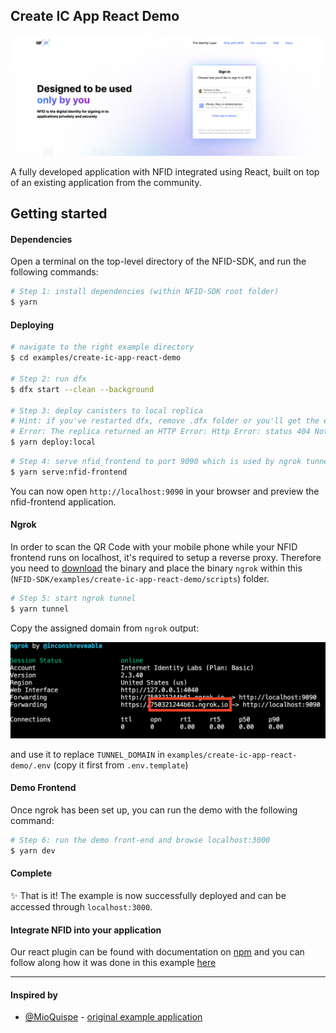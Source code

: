 ## Create IC App React Demo

<p align="center">
  <img width="600" alt="image" src="docs/images/landing.png">
</p>

A fully developed application with NFID integrated using React, built on top of an existing application from the community.

## Getting started

#### Dependencies

Open a terminal on the top-level directory of the NFID-SDK, and run the following commands:

```bash
# Step 1: install dependencies (within NFID-SDK root folder)
$ yarn

```

#### Deploying

```bash
# navigate to the right example directory
$ cd examples/create-ic-app-react-demo

# Step 2: run dfx
$ dfx start --clean --background

# Step 3: deploy canisters to local replica
# Hint: if you've restarted dfx, remove .dfx folder or you'll get the error below
# Error: The replica returned an HTTP Error: Http Error: status 404 Not Found, content type "", content: Requested canister does not exist
$ yarn deploy:local
```

```bash
# Step 4: serve nfid_frontend to port 9090 which is used by ngrok tunnel
$ yarn serve:nfid-frontend
```

You can now open `http://localhost:9090` in your browser and preview the nfid-frontend application.

#### Ngrok

In order to scan the QR Code with your mobile phone while your NFID frontend runs on localhost, it's required to setup a reverse proxy. Therefore you need to [download](https://ngrok.com/download) the binary and place the binary `ngrok` within this (`NFID-SDK/examples/create-ic-app-react-demo/scripts`) folder.

```bash
# Step 5: start ngrok tunnel
$ yarn tunnel
```

Copy the assigned domain from `ngrok` output:

![running ngrok](./running-ngrok.png)

and use it to replace `TUNNEL_DOMAIN` in `examples/create-ic-app-react-demo/.env` (copy it first from `.env.template`)

#### Demo Frontend

Once ngrok has been set up, you can run the demo with the following command:

```bash
# Step 6: run the demo front-end and browse localhost:3000
$ yarn dev
```

#### Complete

✨ That is it! The example is now successfully deployed and can be accessed through `localhost:3000`.

#### Integrate NFID into your application

Our react plugin can be found with documentation on [npm](https://www.npmjs.com/package/@internet-identity-labs/react-ic-ii-auth) and you can follow along how it was done in this example [here](src/nfid-integration/Auth.tsx)

---

#### Inspired by

- [@MioQuispe](https://github.com/MioQuispe) - [original example application](https://github.com/MioQuispe/create-ic-app)
